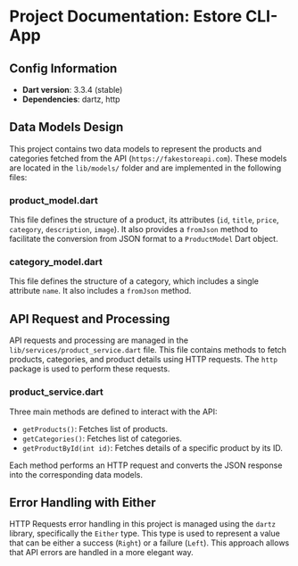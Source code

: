 # Project Documentation: Estore CLI-App

## Config Information

- **Dart version**: 3.3.4 (stable)
- **Dependencies**: dartz, http

## Data Models Design

This project contains two data models to represent the products and categories fetched from the API (`https://fakestoreapi.com`). These models are located in the `lib/models/` folder and are implemented in the following files:

### product_model.dart
This file defines the structure of a product, its attributes (`id`, `title`, `price`, `category`, `description`, `image`). It also provides a `fromJson` method to facilitate the conversion from JSON format to a `ProductModel` Dart object.

### category_model.dart
This file defines the structure of a category, which includes a single attribute `name`. It also includes a `fromJson` method.

## API Request and Processing

API requests and processing are managed in the `lib/services/product_service.dart` file. This file contains methods to fetch products, categories, and product details using HTTP requests. The `http` package is used to perform these requests.

### product_service.dart

Three main methods are defined to interact with the API:

- `getProducts()`: Fetches list of products.
- `getCategories()`: Fetches list of categories.
- `getProductById(int id)`: Fetches details of a specific product by its ID.

Each method performs an HTTP request and converts the JSON response into the corresponding data models.

## Error Handling with Either
HTTP Requests error handling in this project is managed using the `dartz` library, specifically the `Either` type. This type is used to represent a value that can be either a success (`Right`) or a failure (`Left`). This approach allows that API errors are handled in a more elegant way. 
